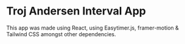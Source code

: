 # Troj Andersen Interval App

This app was made using React, using Easytimer.js, framer-motion & Tailwind CSS amongst other dependencies.
